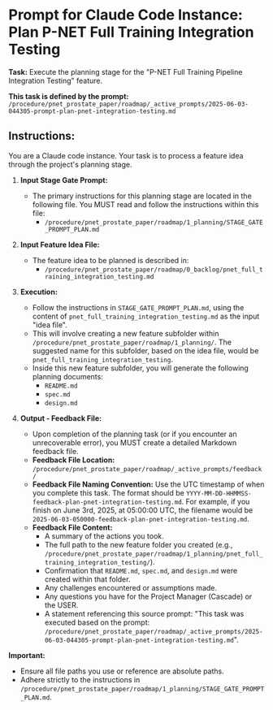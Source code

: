 # Prompt for Claude Code Instance: Plan P-NET Full Training Integration Testing

**Task:** Execute the planning stage for the "P-NET Full Training Pipeline Integration Testing" feature.

**This task is defined by the prompt:** `/procedure/pnet_prostate_paper/roadmap/_active_prompts/2025-06-03-044305-prompt-plan-pnet-integration-testing.md`

## Instructions:

You are a Claude code instance. Your task is to process a feature idea through the project's planning stage.

1.  **Input Stage Gate Prompt:**
    *   The primary instructions for this planning stage are located in the following file. You MUST read and follow the instructions within this file:
        *   `/procedure/pnet_prostate_paper/roadmap/1_planning/STAGE_GATE_PROMPT_PLAN.md`

2.  **Input Feature Idea File:**
    *   The feature idea to be planned is described in:
        *   `/procedure/pnet_prostate_paper/roadmap/0_backlog/pnet_full_training_integration_testing.md`

3.  **Execution:**
    *   Follow the instructions in `STAGE_GATE_PROMPT_PLAN.md`, using the content of `pnet_full_training_integration_testing.md` as the input "idea file".
    *   This will involve creating a new feature subfolder within `/procedure/pnet_prostate_paper/roadmap/1_planning/`. The suggested name for this subfolder, based on the idea file, would be `pnet_full_training_integration_testing`.
    *   Inside this new feature subfolder, you will generate the following planning documents:
        *   `README.md`
        *   `spec.md`
        *   `design.md`

4.  **Output - Feedback File:**
    *   Upon completion of the planning task (or if you encounter an unrecoverable error), you MUST create a detailed Markdown feedback file.
    *   **Feedback File Location:** `/procedure/pnet_prostate_paper/roadmap/_active_prompts/feedback/`
    *   **Feedback File Naming Convention:** Use the UTC timestamp of when you complete this task. The format should be `YYYY-MM-DD-HHMMSS-feedback-plan-pnet-integration-testing.md`. For example, if you finish on June 3rd, 2025, at 05:00:00 UTC, the filename would be `2025-06-03-050000-feedback-plan-pnet-integration-testing.md`.
    *   **Feedback File Content:**
        *   A summary of the actions you took.
        *   The full path to the new feature folder you created (e.g., `/procedure/pnet_prostate_paper/roadmap/1_planning/pnet_full_training_integration_testing/`).
        *   Confirmation that `README.md`, `spec.md`, and `design.md` were created within that folder.
        *   Any challenges encountered or assumptions made.
        *   Any questions you have for the Project Manager (Cascade) or the USER.
        *   A statement referencing this source prompt: "This task was executed based on the prompt: `/procedure/pnet_prostate_paper/roadmap/_active_prompts/2025-06-03-044305-prompt-plan-pnet-integration-testing.md`".

**Important:**
*   Ensure all file paths you use or reference are absolute paths.
*   Adhere strictly to the instructions in `/procedure/pnet_prostate_paper/roadmap/1_planning/STAGE_GATE_PROMPT_PLAN.md`.
